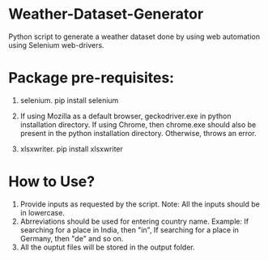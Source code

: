 # Weather-Dataset-Generator
Python script to generate a weather dataset done by using web automation using Selenium web-drivers.

# Package pre-requisites:
1) selenium. pip install selenium

2) If using Mozilla as a default browser, geckodriver.exe in python installation directory. If using Chrome, then chrome.exe should also be present in the python installation directory. Otherwise, throws an error.

3) xlsxwriter. pip install xlsxwriter

# How to Use?
1) Provide inputs as requested by the script. Note: All the inputs should be in lowercase. 
2) Abrreviations should be used for entering country name. Example: If searching for a place in India, then "in", If searching for a place in Germany, then "de" and so on.
3) All the ouptut files will be stored in the output folder.

